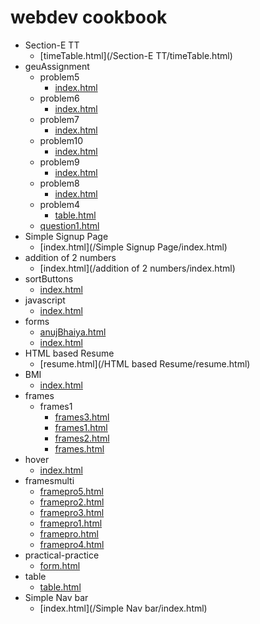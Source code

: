 # webdev cookbook
- Section-E TT
    - [timeTable.html](/Section-E TT/timeTable.html)
- geuAssignment
    - problem5
        - [index.html](/geuAssignment/problem5/index.html)
    - problem6
        - [index.html](/geuAssignment/problem6/index.html)
    - problem7
        - [index.html](/geuAssignment/problem7/index.html)
    - problem10
        - [index.html](/geuAssignment/problem10/index.html)
    - problem9
        - [index.html](/geuAssignment/problem9/index.html)
    - problem8
        - [index.html](/geuAssignment/problem8/index.html)
    - problem4
        - [table.html](/geuAssignment/problem4/table.html)
    - [question1.html](/geuAssignment/question1.html)
- Simple Signup Page
    - [index.html](/Simple Signup Page/index.html)
- addition of 2 numbers
    - [index.html](/addition of 2 numbers/index.html)
- sortButtons
    - [index.html](/sortButtons/index.html)
- javascript
    - [index.html](/javascript/index.html)
- forms
    - [anujBhaiya.html](/forms/anujBhaiya.html)
    - [index.html](/forms/index.html)
- HTML based Resume
    - [resume.html](/HTML based Resume/resume.html)
- BMI
    - [index.html](/BMI/index.html)
- frames
    - frames1
        - [frames3.html](/frames/frames1/frames3.html)
        - [frames1.html](/frames/frames1/frames1.html)
        - [frames2.html](/frames/frames1/frames2.html)
        - [frames.html](/frames/frames1/frames.html)
- hover
    - [index.html](/hover/index.html)
- framesmulti
    - [framepro5.html](/framesmulti/framepro5.html)
    - [framepro2.html](/framesmulti/framepro2.html)
    - [framepro3.html](/framesmulti/framepro3.html)
    - [framepro1.html](/framesmulti/framepro1.html)
    - [framepro.html](/framesmulti/framepro.html)
    - [framepro4.html](/framesmulti/framepro4.html)
- practical-practice
    - [form.html](/practical-practice/form.html)
- table
    - [table.html](/table/table.html)
- Simple Nav bar
    - [index.html](/Simple Nav bar/index.html)
